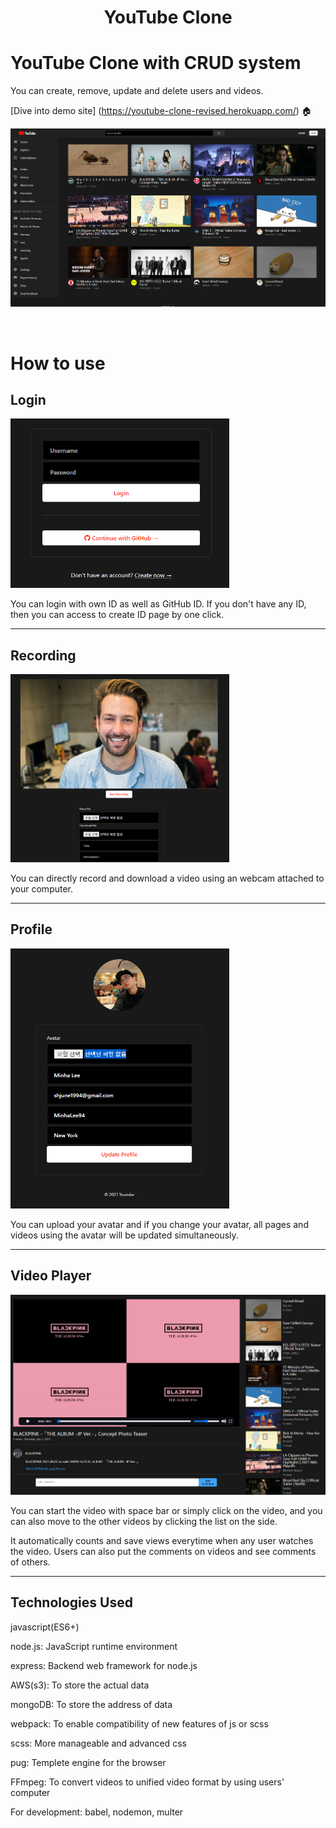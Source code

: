 <h1 align="center">YouTube Clone</h1>

# YouTube Clone with CRUD system

You can create, remove, update and delete users and videos.

[Dive into demo site] (https://youtube-clone-revised.herokuapp.com/) :house:

<p align="center"> 
  <img src="./screenshots/homePage.png" width="600px"/> 
</p>

<br>

# How to use

## Login

<img src="./screenshots/logIn.png" width="350px"/>

You can login with own ID as well as GitHub ID.
If you don't have any ID, then you can access to create ID page by one click.

---

## Recording

<img src="./screenshots/recording_sample2.png" width="350px"/>

You can directly record and download a video using an webcam attached to your computer.

---

## Profile

<img src="./screenshots/profile.png" width="350px"/>

You can upload your avatar and if you change your avatar, all pages and videos using the avatar will be updated simultaneously.

---

## Video Player

<img src="./screenshots/videoPlayer.png" width="600px"/>

You can start the video with space bar or simply click on the video, and you can also move to the other videos by clicking the list on the side.

It automatically counts and save views everytime when any user watches the video. Users can also put the comments on videos and see comments of others.

---

## Technologies Used

javascript(ES6+)

node.js: JavaScript runtime environment

express: Backend web framework for node.js

AWS(s3): To store the actual data

mongoDB: To store the address of data

webpack: To enable compatibility of new features of js or scss

scss: More manageable and advanced css

pug: Templete engine for the browser

FFmpeg: To convert videos to unified video format by using users' computer

For development: babel, nodemon, multer
